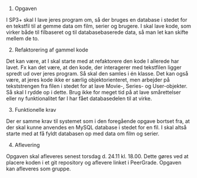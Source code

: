 1. Opgaven



I SP3+ skal I lave jeres program om, så der bruges en database i stedet for en tekstfil
til at gemme data om film, serier og brugere.
I skal lave kode, som virker både til filbaseret og til databasebaserede data, så man
let kan skifte mellem de to.



2. Refaktorering af gammel kode



Det kan være, at I skal starte med at refaktorere den kode I allerede har lavet. Fx kan
det være, at den kode, der interagerer med tekstfilen ligger spredt ud over jeres
program. Så skal den samles i én klasse.
Det kan også være, at jeres kode ikke er særlig objektorienteret, men arbejder på
tekststrengen fra filen i stedet for at lave Movie-, Series- og User-objekter. Så skal I
rydde op i dette.
Brug ikke for meget tid på at lave smårettelser eller ny funktionalitet før I har fået
databasedelen til at virke.



3. Funktionelle krav



Der er samme krav til systemet som i den foregående opgave bortset fra, at der skal
kunne anvendes en MySQL database i stedet for en fil. I skal altså starte med at få
fyldt databasen op med data om film og serier.



4. Aflevering



Opgaven skal afleveres senest torsdag d. 24.11 kl. 18.00. Dette gøres ved at placere
koden i et git repository og aflevere linket i PeerGrade. Opgaven kan afleveres som
gruppe.